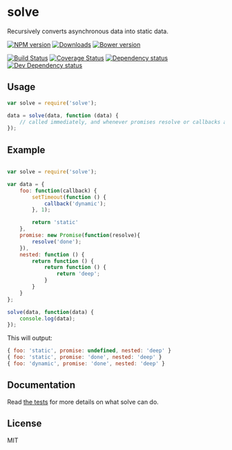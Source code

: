 # solve

Recursively converts asynchronous data into static data.

[![NPM version][npm-image]][npm-url] [![Downloads][downloads-image]][npm-url] [![Bower version][bower-image]][bower-url]

[![Build Status][travis-image]][travis-url] [![Coverage Status][coveralls-image]][coveralls-url] [![Dependency status][david-dm-image]][david-dm-url] [![Dev Dependency status][david-dm-dev-image]][david-dm-dev-url]

## Usage

```javascript
var solve = require('solve');

data = solve(data, function (data) {
	// called immediately, and whenever promises resolve or callbacks are called
});
```

## Example

```javascript

var solve = require('solve');

var data = {
	foo: function(callback) {
		setTimeout(function () {
			callback('dynamic');
		}, 1);

		return 'static'
	},
	promise: new Promise(function(resolve){
		resolve('done');
	}),
	nested: function () {
		return function () {
			return function () {
				return 'deep';
			}
		}
	}
};

solve(data, function(data) {
	console.log(data);
});

```

This will output:

```javascript
{ foo: 'static', promise: undefined, nested: 'deep' }
{ foo: 'static', promise: 'done', nested: 'deep' }
{ foo: 'dynamic', promise: 'done', nested: 'deep' }
```

## Documentation

Read [the tests](https://github.com/jesseskinner/solve/blob/master/test/test.js) for more details on what solve can do.

## License

MIT


[coveralls-image]: https://coveralls.io/repos/jesseskinner/solve/badge.png
[coveralls-url]: https://coveralls.io/r/jesseskinner/solve

[npm-url]: https://npmjs.org/package/solve
[downloads-image]: http://img.shields.io/npm/dm/solve.svg
[npm-image]: http://img.shields.io/npm/v/solve.svg
[travis-url]: https://travis-ci.org/jesseskinner/solve
[travis-image]: http://img.shields.io/travis/jesseskinner/solve.svg
[david-dm-url]:https://david-dm.org/jesseskinner/solve
[david-dm-image]:https://david-dm.org/jesseskinner/solve.svg
[david-dm-dev-url]:https://david-dm.org/jesseskinner/solve#info=devDependencies
[david-dm-dev-image]:https://david-dm.org/jesseskinner/solve/dev-status.svg
[bower-url]:http://badge.fury.io/bo/solve
[bower-image]: https://badge.fury.io/bo/solve.svg
